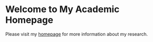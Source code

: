 # Welcome to My Academic Homepage

Please visit my [homepage](https://zhixuanli.github.io/) for more information about my research.

